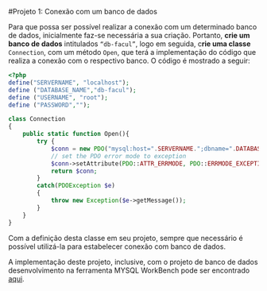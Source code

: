 #Projeto 1: Conexão com um banco de dados

Para que possa ser possível realizar a conexão com um determinado banco de dados, inicialmente faz-se necessária a sua criação. Portanto, **crie um banco de dados** intitulados `“db-facul”`, logo em seguida, c**rie uma classe** `Connection`, com um método `Open`, que terá a implementação do código que realiza a conexão com o respectivo banco. O código é mostrado a seguir:

```php
<?php
define("SERVERNAME", "localhost");
define ("DATABASE_NAME","db-facul");
define ("USERNAME", "root");
define ("PASSWORD","");

class Connection
{
    public static function Open(){
        try {
            $conn = new PDO("mysql:host=".SERVERNAME.";dbname=".DATABASE_NAME, USERNAME, PASSWORD);
            // set the PDO error mode to exception
            $conn->setAttribute(PDO::ATTR_ERRMODE, PDO::ERRMODE_EXCEPTION);
            return $conn;
        }
        catch(PDOException $e)
        {
            throw new Exception($e->getMessage());
        }
    }
}
```

Com a definição desta classe em seu projeto, sempre que necessário é possível utilizá-la para estabelecer conexão com banco de dados. 

A implementação deste projeto, inclusive, com o projeto de banco de dados desenvolvimento na ferramenta MYSQL WorkBench pode ser encontrado [aqui](https://github.com/jacksongomesbr/livro-web-codigo-fonte/tree/master/php/pdo/projetos/conexao-db). 


